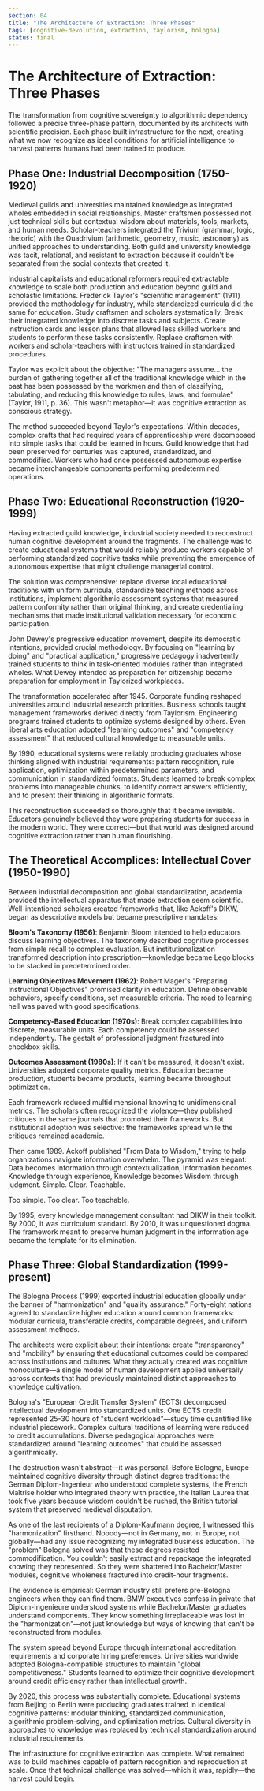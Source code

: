 ```yaml
---
section: 04
title: "The Architecture of Extraction: Three Phases"
tags: [cognitive-devolution, extraction, taylorism, bologna]
status: final
---
```


# The Architecture of Extraction: Three Phases

The transformation from cognitive sovereignty to algorithmic dependency followed a precise three-phase pattern, documented by its architects with scientific precision. Each phase built infrastructure for the next, creating what we now recognize as ideal conditions for artificial intelligence to harvest patterns humans had been trained to produce.

## Phase One: Industrial Decomposition (1750-1920)

Medieval guilds and universities maintained knowledge as integrated wholes embedded in social relationships. Master craftsmen possessed not just technical skills but contextual wisdom about materials, tools, markets, and human needs. Scholar-teachers integrated the Trivium (grammar, logic, rhetoric) with the Quadrivium (arithmetic, geometry, music, astronomy) as unified approaches to understanding. Both guild and university knowledge was tacit, relational, and resistant to extraction because it couldn't be separated from the social contexts that created it.

Industrial capitalists and educational reformers required extractable knowledge to scale both production and education beyond guild and scholastic limitations. Frederick Taylor's "scientific management" (1911) provided the methodology for industry, while standardized curricula did the same for education. Study craftsmen and scholars systematically. Break their integrated knowledge into discrete tasks and subjects. Create instruction cards and lesson plans that allowed less skilled workers and students to perform these tasks consistently. Replace craftsmen with workers and scholar-teachers with instructors trained in standardized procedures.

Taylor was explicit about the objective: "The managers assume... the burden of gathering together all of the traditional knowledge which in the past has been possessed by the workmen and then of classifying, tabulating, and reducing this knowledge to rules, laws, and formulae" (Taylor, 1911, p. 36). This wasn't metaphor—it was cognitive extraction as conscious strategy.

The method succeeded beyond Taylor's expectations. Within decades, complex crafts that had required years of apprenticeship were decomposed into simple tasks that could be learned in hours. Guild knowledge that had been preserved for centuries was captured, standardized, and commodified. Workers who had once possessed autonomous expertise became interchangeable components performing predetermined operations.

## Phase Two: Educational Reconstruction (1920-1999)

Having extracted guild knowledge, industrial society needed to reconstruct human cognitive development around the fragments. The challenge was to create educational systems that would reliably produce workers capable of performing standardized cognitive tasks while preventing the emergence of autonomous expertise that might challenge managerial control.

The solution was comprehensive: replace diverse local educational traditions with uniform curricula, standardize teaching methods across institutions, implement algorithmic assessment systems that measured pattern conformity rather than original thinking, and create credentialing mechanisms that made institutional validation necessary for economic participation.

John Dewey's progressive education movement, despite its democratic intentions, provided crucial methodology. By focusing on "learning by doing" and "practical application," progressive pedagogy inadvertently trained students to think in task-oriented modules rather than integrated wholes. What Dewey intended as preparation for citizenship became preparation for employment in Taylorized workplaces.

The transformation accelerated after 1945. Corporate funding reshaped universities around industrial research priorities. Business schools taught management frameworks derived directly from Taylorism. Engineering programs trained students to optimize systems designed by others. Even liberal arts education adopted "learning outcomes" and "competency assessment" that reduced cultural knowledge to measurable units.

By 1990, educational systems were reliably producing graduates whose thinking aligned with industrial requirements: pattern recognition, rule application, optimization within predetermined parameters, and communication in standardized formats. Students learned to break complex problems into manageable chunks, to identify correct answers efficiently, and to present their thinking in algorithmic formats.

This reconstruction succeeded so thoroughly that it became invisible. Educators genuinely believed they were preparing students for success in the modern world. They were correct—but that world was designed around cognitive extraction rather than human flourishing.

## The Theoretical Accomplices: Intellectual Cover (1950-1990)

Between industrial decomposition and global standardization, academia provided the intellectual apparatus that made extraction seem scientific. Well-intentioned scholars created frameworks that, like Ackoff's DIKW, began as descriptive models but became prescriptive mandates:

**Bloom's Taxonomy (1956)**: Benjamin Bloom intended to help educators discuss learning objectives. The taxonomy described cognitive processes from simple recall to complex evaluation. But institutionalization transformed description into prescription—knowledge became Lego blocks to be stacked in predetermined order.

**Learning Objectives Movement (1962)**: Robert Mager's "Preparing Instructional Objectives" promised clarity in education. Define observable behaviors, specify conditions, set measurable criteria. The road to learning hell was paved with good specifications.

**Competency-Based Education (1970s)**: Break complex capabilities into discrete, measurable units. Each competency could be assessed independently. The gestalt of professional judgment fractured into checkbox skills.

**Outcomes Assessment (1980s)**: If it can't be measured, it doesn't exist. Universities adopted corporate quality metrics. Education became production, students became products, learning became throughput optimization.

Each framework reduced multidimensional knowing to unidimensional metrics. The scholars often recognized the violence—they published critiques in the same journals that promoted their frameworks. But institutional adoption was selective: the frameworks spread while the critiques remained academic.

Then came 1989. Ackoff published "From Data to Wisdom," trying to help organizations navigate information overwhelm. The pyramid was elegant: Data becomes Information through contextualization, Information becomes Knowledge through experience, Knowledge becomes Wisdom through judgment. Simple. Clear. Teachable.

Too simple. Too clear. Too teachable.

By 1995, every knowledge management consultant had DIKW in their toolkit. By 2000, it was curriculum standard. By 2010, it was unquestioned dogma. The framework meant to preserve human judgment in the information age became the template for its elimination.

## Phase Three: Global Standardization (1999-present)

The Bologna Process (1999) exported industrial education globally under the banner of "harmonization" and "quality assurance." Forty-eight nations agreed to standardize higher education around common frameworks: modular curricula, transferable credits, comparable degrees, and uniform assessment methods.

The architects were explicit about their intentions: create "transparency" and "mobility" by ensuring that educational outcomes could be compared across institutions and cultures. What they actually created was cognitive monoculture—a single model of human development applied universally across contexts that had previously maintained distinct approaches to knowledge cultivation.

Bologna's "European Credit Transfer System" (ECTS) decomposed intellectual development into standardized units. One ECTS credit represented 25-30 hours of "student workload"—study time quantified like industrial piecework. Complex cultural traditions of learning were reduced to credit accumulations. Diverse pedagogical approaches were standardized around "learning outcomes" that could be assessed algorithmically.

The destruction wasn't abstract—it was personal. Before Bologna, Europe maintained cognitive diversity through distinct degree traditions: the German Diplom-Ingenieur who understood complete systems, the French Maîtrise holder who integrated theory with practice, the Italian Laurea that took five years because wisdom couldn't be rushed, the British tutorial system that preserved medieval disputation.

As one of the last recipients of a Diplom-Kaufmann degree, I witnessed this "harmonization" firsthand. Nobody—not in Germany, not in Europe, not globally—had any issue recognizing my integrated business education. The "problem" Bologna solved was that these degrees resisted commodification. You couldn't easily extract and repackage the integrated knowing they represented. So they were shattered into Bachelor/Master modules, cognitive wholeness fractured into credit-hour fragments.

The evidence is empirical: German industry still prefers pre-Bologna engineers when they can find them. BMW executives confess in private that Diplom-Ingenieure understood systems while Bachelor/Master graduates understand components. They know something irreplaceable was lost in the "harmonization"—not just knowledge but ways of knowing that can't be reconstructed from modules.

The system spread beyond Europe through international accreditation requirements and corporate hiring preferences. Universities worldwide adopted Bologna-compatible structures to maintain "global competitiveness." Students learned to optimize their cognitive development around credit efficiency rather than intellectual growth.

By 2020, this process was substantially complete. Educational systems from Beijing to Berlin were producing graduates trained in identical cognitive patterns: modular thinking, standardized communication, algorithmic problem-solving, and optimization metrics. Cultural diversity in approaches to knowledge was replaced by technical standardization around industrial requirements.

The infrastructure for cognitive extraction was complete. What remained was to build machines capable of pattern recognition and reproduction at scale. Once that technical challenge was solved—which it was, rapidly—the harvest could begin.
